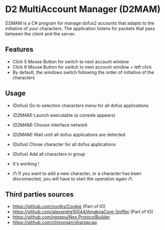 # D2 MultiAccount Manager (D2MAM)

D2MAM is a C# program for manage dofus2 accounts that adapts to the initiative of your characters.
The application listens for packets that pass between the client and the server.

## Features
* Click 5 Mouse Button for switch to next account window
* Click 6 Mouse Button for switch to next account window + left click
* By default, the windows switch following the order of initiative of the characters

## Usage

* (Dofus) Go to selection characters menu for all dofus applications
* (D2MAM) Launch executable (a console appears)
* (D2MAM) Choose interface network
* (D2MAM) Wait until all dofus applications are detected
* (Dofus) Chose character for all dofus applications
* (Dofus) Add all characters in group
* It's working !

* /!\  If you want to add a new character, or a character has been disconnected, you will have to start the operation again /!\

## Third parties sources 
* https://github.com/xvolks/Cookie (Part of IO)
* https://github.com/alexandre10044/AmaknaCore-Sniffer (Part of IO)
* https://github.com/nexepu/Nex.ProtocolBuilder
* https://github.com/chmorgan/sharppcap
